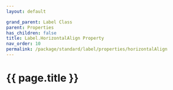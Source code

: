 ```yaml
---
layout: default

grand_parent: Label Class
parent: Properties
has_children: false
title: Label.HorizontalAlign Property
nav_order: 10
permalink: /package/standard/label/properties/horizontalAlign
---
```

# {{ page.title }}
